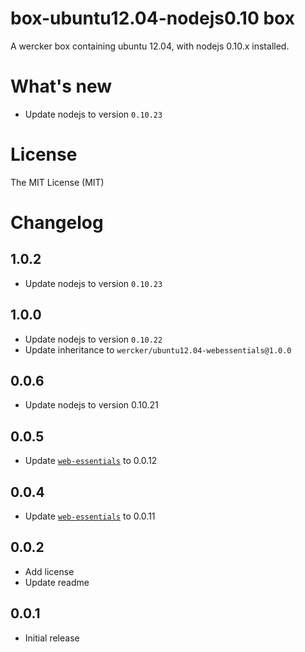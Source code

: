 # box-ubuntu12.04-nodejs0.10 box

A wercker box containing ubuntu 12.04, with nodejs 0.10.x installed.

# What's new

- Update nodejs to version `0.10.23`

# License

The MIT License (MIT)

# Changelog

## 1.0.2

- Update nodejs to version `0.10.23`

## 1.0.0

- Update nodejs to version `0.10.22`
- Update inheritance to `wercker/ubuntu12.04-webessentials@1.0.0`

## 0.0.6

- Update nodejs to version 0.10.21

## 0.0.5

- Update [`web-essentials`](https://app.wercker.com/#applications/51ab0c42df8960ba45003fd9/tab/details) to 0.0.12

## 0.0.4

- Update [`web-essentials`](https://app.wercker.com/#applications/51ab0c42df8960ba45003fd9/tab/details) to 0.0.11

## 0.0.2

- Add license
- Update readme

## 0.0.1

- Initial release

